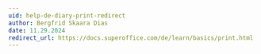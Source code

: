 ```yaml
---
uid: help-de-diary-print-redirect
author: Bergfrid Skaara Dias
date: 11.29.2024
redirect_url: https://docs.superoffice.com/de/learn/basics/print.html
---
```

